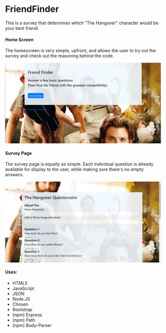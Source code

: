 # FriendFinder

This is a survey that determines which "The Hangover" character would be your best friend.

#### Home Screen

The homescreen is very simple, upfront, and allows the user to try out the survey and check out the reasoning behind the code.

![sampleHome](/assets/images/Home.png)

#### Survey Page

The survey page is equally as simple. Each individual question is already available for display to the user, while making sure there's no empty answers.

![sampleSurvey](/assets/images/Survey.png)

#### Uses:
*   HTML5
*   JavaScript
*   JSON
*   Node.JS
*   Chosen
*   Bootstrap
*   (npm) Express
*   (npm) Path
*   (npm) Body-Parser